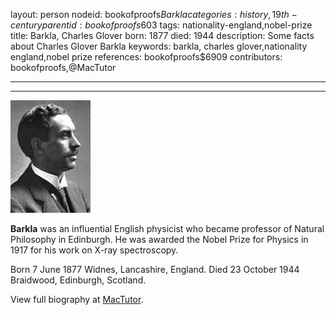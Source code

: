 layout: person
nodeid: bookofproofs$Barkla
categories: history,19th-century
parentid: bookofproofs$603
tags: nationality-england,nobel-prize
title: Barkla, Charles Glover
born: 1877
died: 1944
description: Some facts about Charles Glover Barkla
keywords: barkla, charles glover,nationality england,nobel prize
references: bookofproofs$6909
contributors: bookofproofs,@MacTutor

---


---

![Barkla.jpg](https://github.com/bookofproofs/bookofproofs.github.io/blob/main/_sources/_assets/images/portraits/Barkla.jpg?raw=true)

**Barkla** was an influential English physicist who became professor of Natural Philosophy in Edinburgh. He was awarded the Nobel Prize for Physics in 1917 for his work on X-ray spectroscopy.

Born 7 June 1877 Widnes, Lancashire, England. Died 23 October 1944 Braidwood, Edinburgh, Scotland.


View full biography at [MacTutor](https://mathshistory.st-andrews.ac.uk/Biographies/Barkla/).
